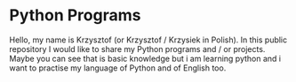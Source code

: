 # Python Programs

Hello, my name is Krzysztof (or Krzysztof / Krzysiek in Polish).
In this public repository I would like to share my Python programs and / or projects. 
Maybe you can see that is basic knowledge but i am learning python and i want to practise my language of Python and of English too.